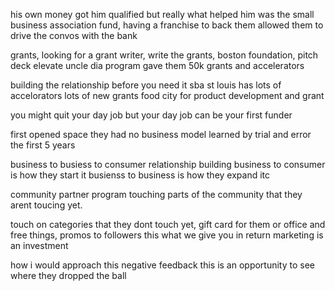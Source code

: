 his own money got him qualified but really what helped him was the small business association fund, having a franchise to back them  allowed them to drive the convos with the bank 

grants, looking for a grant writer, write the grants, 
boston foundation, pitch deck
elevate
uncle dia program gave them 50k 
grants and accelerators

building the relationship before you need it
sba
st louis has lots of accelorators 
lots of new grants
food city for product development and grant 

you might quit your day job but your day job can be your first funder

first opened space they had no business model
learned by trial and error the first 5 years

business to busiess to consumer
relationship building 
business to consumer is how they start it 
busienss to business is how they expand itc

community partner program touching parts of the community that they arent toucing yet.

touch on categories that they dont touch yet, gift card for them or office and free things, promos to followers this what we give you in return marketing is an investment

how i would approach this
negative feedback this is an opportunity to see where they dropped the ball
